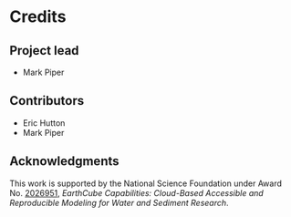 Credits
=======

Project lead
------------

* Mark Piper

Contributors
------------

* Eric Hutton
* Mark Piper

Acknowledgments
---------------

This work is supported by the National Science Foundation under Award No.
[2026951](https://www.nsf.gov/awardsearch/showAward?AWD_ID=2026951), 
*EarthCube Capabilities: Cloud-Based Accessible and Reproducible Modeling for Water and Sediment Research*.
